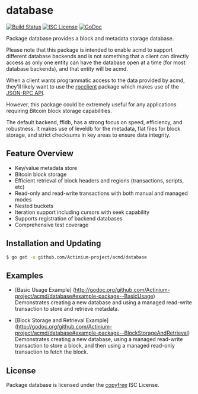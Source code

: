 database
========

[![Build Status](http://img.shields.io/travis/Actinium-project/acmd.svg)](https://travis-ci.org/Actinium-project/acmd)
[![ISC License](http://img.shields.io/badge/license-ISC-blue.svg)](http://copyfree.org)
[![GoDoc](https://img.shields.io/badge/godoc-reference-blue.svg)](http://godoc.org/github.com/Actinium-project/acmd/database)

Package database provides a block and metadata storage database.

Please note that this package is intended to enable acmd to support different
database backends and is not something that a client can directly access as only
one entity can have the database open at a time (for most database backends),
and that entity will be acmd.

When a client wants programmatic access to the data provided by acmd, they'll
likely want to use the [rpcclient](https://github.com/Actinium-project/acmd/tree/master/rpcclient)
package which makes use of the [JSON-RPC API](https://github.com/Actinium-project/acmd/tree/master/docs/json_rpc_api.md).

However, this package could be extremely useful for any applications requiring
Bitcoin block storage capabilities.

The default backend, ffldb, has a strong focus on speed, efficiency, and
robustness.  It makes use of leveldb for the metadata, flat files for block
storage, and strict checksums in key areas to ensure data integrity.

## Feature Overview

- Key/value metadata store
- Bitcoin block storage
- Efficient retrieval of block headers and regions (transactions, scripts, etc)
- Read-only and read-write transactions with both manual and managed modes
- Nested buckets
- Iteration support including cursors with seek capability
- Supports registration of backend databases
- Comprehensive test coverage

## Installation and Updating

```bash
$ go get -u github.com/Actinium-project/acmd/database
```

## Examples

* [Basic Usage Example]
  (http://godoc.org/github.com/Actinium-project/acmd/database#example-package--BasicUsage)  
  Demonstrates creating a new database and using a managed read-write
  transaction to store and retrieve metadata.

* [Block Storage and Retrieval Example]
  (http://godoc.org/github.com/Actinium-project/acmd/database#example-package--BlockStorageAndRetrieval)  
  Demonstrates creating a new database, using a managed read-write transaction
  to store a block, and then using a managed read-only transaction to fetch the
  block.

## License

Package database is licensed under the [copyfree](http://copyfree.org) ISC
License.
